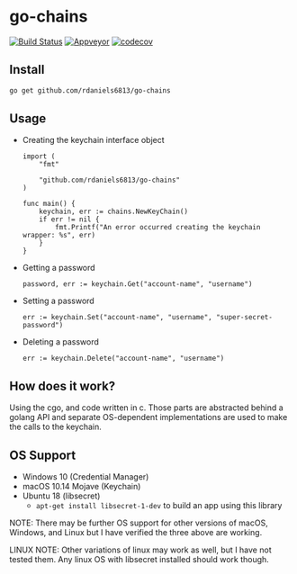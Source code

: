 # go-chains
[![Build Status](https://travis-ci.org/rdaniels6813/go-chains.svg?branch=master)](https://travis-ci.org/rdaniels6813/go-chains)
[![Appveyor](https://ci.appveyor.com/api/projects/status/github/rdaniels6813/go-chains?svg=true)](https://ci.appveyor.com/project/rdaniels6813/go-chains)
[![codecov](https://codecov.io/gh/rdaniels6813/go-chains/branch/master/graph/badge.svg)](https://codecov.io/gh/rdaniels6813/go-chains)

## Install

```sh
go get github.com/rdaniels6813/go-chains
```

## Usage

- Creating the keychain interface object

  ```golang
  import (
      "fmt"

      "github.com/rdaniels6813/go-chains"
  )

  func main() {
      keychain, err := chains.NewKeyChain()
      if err != nil {
          fmt.Printf("An error occurred creating the keychain wrapper: %s", err)
      }
  }
  ```

- Getting a password

  ```golang
  password, err := keychain.Get("account-name", "username")
  ```

- Setting a password

  ```golang
  err := keychain.Set("account-name", "username", "super-secret-password")
  ```

- Deleting a password
  ```golang
  err := keychain.Delete("account-name", "username")
  ```

## How does it work?

Using the cgo, and code written in c. Those parts are abstracted behind a golang API and separate OS-dependent implementations are used to make the calls to the keychain.

## OS Support

- Windows 10 (Credential Manager)
- macOS 10.14 Mojave (Keychain)
- Ubuntu 18 (libsecret)
  - `apt-get install libsecret-1-dev` to build an app using this library

NOTE: There may be further OS support for other versions of macOS, Windows, and Linux but I have verified the three above are working.

LINUX NOTE: Other variations of linux may work as well, but I have not tested them. Any linux OS with libsecret installed should work though.
